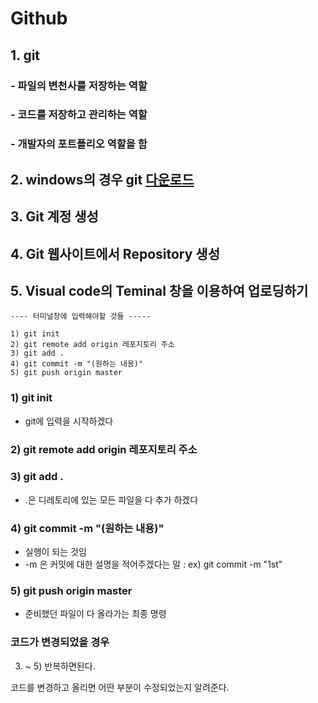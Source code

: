 # Github
## 1. git

### - 파일의 변천사를 저장하는 역할
### - 코드를 저장하고 관리하는 역할
### - 개발자의 포트폴리오 역할을 함

## 2. windows의 경우 git [다운로드](https://git-scm.com/downloads)
## 3. Git 계정 생성
## 4. Git 웹사이트에서 Repository 생성
## 5. Visual code의 Teminal 창을 이용하여 업로딩하기

    ---- 터미널창에 입력해야할 것들 -----

    1) git init
    2) git remote add origin 레포지토리 주소
    3) git add .
    4) git commit -m "(원하는 내용)"
    5) git push origin master


### 1) git init
  - git에 입력을 시작하겠다
### 2) git remote add origin 레포지토리 주소
### 3) git add .
  - .은 디레토리에 있는 모든 파일을 다 추가 하겠다
### 4) git commit -m "(원하는 내용)"
  - 실행이 되는 것임
  - -m 은 커밋에 대한 설명을 적어주겠다는 말 : ex) git commit -m "1st"
### 5) git push origin master
  - 준비했던 파일이 다 올라가는 최종 명령

### 코드가 변경되었을 경우
  3) ~ 5) 반복하면된다.

코드를 변경하고 올리면 어떤 부분이 수정되었는지 알려준다.


﻿
